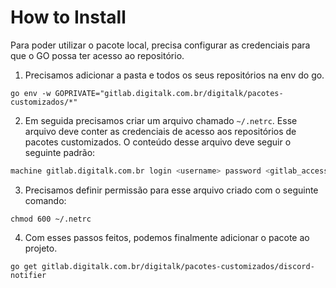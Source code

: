 # How to Install

Para poder utilizar o pacote local, precisa configurar as credenciais para que o GO possa ter acesso ao repositório.

1. Precisamos adicionar a pasta e todos os seus repositórios na env do go.
```
go env -w GOPRIVATE="gitlab.digitalk.com.br/digitalk/pacotes-customizados/*"
```

2. Em seguida precisamos criar um arquivo chamado `~/.netrc`. Esse arquivo deve conter as credenciais de acesso aos repositórios de pacotes customizados. O conteúdo desse arquivo deve seguir o seguinte padrão:
```bash
machine gitlab.digitalk.com.br login <username> password <gitlab_access_token>
```

3. Precisamos definir permissão para esse arquivo criado com o seguinte comando: 
```
chmod 600 ~/.netrc
```

4. Com esses passos feitos, podemos finalmente adicionar o pacote ao projeto.

```
go get gitlab.digitalk.com.br/digitalk/pacotes-customizados/discord-notifier
```
